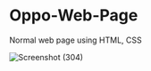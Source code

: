 # Oppo-Web-Page
Normal web page using HTML, CSS



![Screenshot (304)](https://github.com/user-attachments/assets/6cff5dd5-74ed-4faa-ada4-8c1b0bfd5d43)
